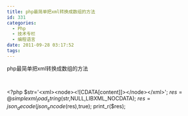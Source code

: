```yaml
---
title: php最简单把xml转换成数组的方法
id: 331
categories:
  - Php
  - 技术专栏
  - 编程语言
date: 2011-09-28 03:17:52
tags:
---
```


<div id="blog_content">

php最简单把xml转换成数组的方法

&nbsp;

&lt;?php
$str='&lt;xml&gt;&lt;node&gt;&lt;![CDATA[content]]&gt;&lt;/node&gt;&lt;/xml&gt;';
$res = @simplexml_load_string($str,NULL,LIBXML_NOCDATA);
$res = json_decode(json_encode($res),true);
print_r($res);

</div>